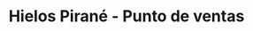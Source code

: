 ---
title: "Hielos Pirané - Punto de ventas"
url: /pirane/hielos-pirane-punto-de-ventas/
shop: general
---